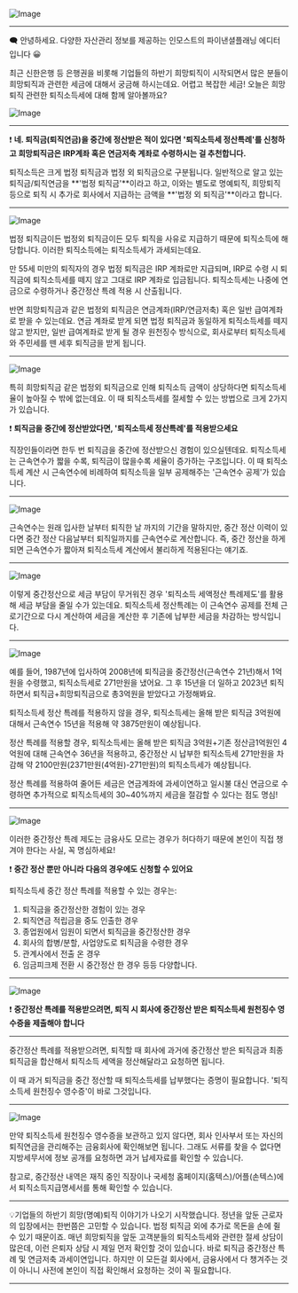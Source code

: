 ![Image](https://cdn.maily.so/ekf98qx1igp72mfrncr7brhl3wsq)

---

🗨️ 안녕하세요. 다양한 자산관리 정보를 제공하는 인모스트의 파이낸셜플래닝 에디터 입니다 😀

최근 신한은행 등 은행권을 비롯해 기업들의 하반기 희망퇴직이 시작되면서 많은 분들이 희망퇴직과 관련한 세금에 대해서 궁금해 하시는데요. 어렵고 복잡한 세금! 오늘은 희망퇴직 관련한 퇴직소득세에 대해 함께 알아볼까요?

![Image](https://cdn.maily.so/t2fb523pbdizws25r2rztoxmjgt3)

---

❗ **네. 퇴직금(퇴직연금)을 중간에 정산받은 적이 있다면 '퇴직소득세 정산특례'를 신청하고 희망퇴직금은 IRP계좌 혹은 연금저축 계좌로 수령하시는 걸 추천합니다.**

퇴직소득은 크게 법정 퇴직금과 법정 외 퇴직금으로 구분됩니다. 일반적으로 알고 있는 퇴직금/퇴직연금을 **'법정 퇴직금'**이라고 하고, 이와는 별도로 명예퇴직, 희망퇴직 등으로 퇴직 시 추가로 회사에서 지급하는 금액을 **'법정 외 퇴직금'**이라고 합니다.

---

![Image](https://cdn.maily.so/tr6pq0v151iwzgcxjd1gutjop4s1)

법정 퇴직금이든 법정외 퇴직금이든 모두 퇴직을 사유로 지급하기 때문에 퇴직소득에 해당합니다. 이러한 퇴직소득에는 퇴직소득세가 과세되는데요.

만 55세 미만의 퇴직자의 경우 법정 퇴직금은 IRP 계좌로만 지급되며, IRP로 수령 시 퇴직금에 퇴직소득세를 떼지 않고 그대로 IRP 계좌로 입금됩니다. 퇴직소득세는 나중에 연금으로 수령하거나 중간정산 특례 적용 시 산출됩니다.

반면 희망퇴직금과 같은 법정외 퇴직금은 연금계좌(IRP/연금저축) 혹은 일반 급여계좌로 받을 수 있는데요. 연금 계좌로 받게 되면 법정 퇴직금과 동일하게 퇴직소득세를 떼지 않고 받지만, 일반 급여계좌로 받게 될 경우 원천징수 방식으로, 회사로부터 퇴직소득세와 주민세를 뗀 세후 퇴직금을 받게 됩니다.

---

![Image](https://cdn.maily.so/m2mvpx5q5jmytral6yj07aopwzif)

특히 희망퇴직금 같은 법정외 퇴직금으로 인해 퇴직소득 금액이 상당하다면 퇴직소득세율이 높아질 수 밖에 없는데요. 이 때 퇴직소득세를 절세할 수 있는 방법으로 크게 2가지가 있습니다.

❗ **퇴직금을 중간에 정산받았다면, '퇴직소득세 정산특례'를 적용받으세요**

직장인들이라면 한두 번 퇴직금을 중간에 정산받으신 경험이 있으실텐데요. 퇴직소득세는 근속연수가 짧을 수록, 퇴직금이 많을수록 세율이 증가하는 구조입니다. 이 때 퇴직소득세 계산 시 근속연수에 비례하여 퇴직소득을 일부 공제해주는 '근속연수 공제'가 있습니다.

---

![Image](https://cdn.maily.so/elj65lx4kpe4fo8788fqt9b0x3p8)

근속연수는 원래 입사한 날부터 퇴직한 날 까지의 기간을 말하지만, 중간 정산 이력이 있다면 중간 정산 다음날부터 퇴직일까지를 근속연수로 계산합니다. 즉, 중간 정산을 하게 되면 근속연수가 짧아져 퇴직소득세 계산에서 불리하게 적용된다는 얘기죠.

---

![Image](https://cdn.maily.so/ec8v4hjueasluyqxknl10lihw0js)

이렇게 중간정산으로 세금 부담이 무거워진 경우 '퇴직소득 세액정산 특례제도'를 활용해 세금 부담을 줄일 수가 있는데요. 퇴직소득세 정산특례는 이 근속연수 공제를 전체 근로기간으로 다시 계산하여 세금을 계산한 후 기존에 납부한 세금을 차감하는 방식입니다.

---

![Image](https://cdn.maily.so/iouirryifz2r855im4v51q6bjh0d)

예를 들어, 1987년에 입사하여 2008년에 퇴직금을 중간정산(근속연수 21년)해서 1억원을 수령했고, 퇴직소득세로 271만원을 냈어요. 그 후 15년을 더 일하고 2023년 퇴직하면서 퇴직금+희망퇴직금으로 총3억원을 받았다고 가정해봐요.

퇴직소득세 정산 특례를 적용하지 않을 경우, 퇴직소득세는 올해 받은 퇴직금 3억원에 대해서 근속연수 15년을 적용해 약 3875만원이 예상됩니다.

정산 특례를 적용할 경우, 퇴직소득세는 올해 받은 퇴직금 3억원+기존 정산금1억원인 4억원에 대해 근속연수 36년을 적용하고, 중간정산 시 납부한 퇴직소득세 271만원을 차감해 약 2100만원(2371만원(4억원)-271만원)의 퇴직소득세가 예상됩니다.

정산 특례를 적용하여 줄어든 세금은 연금계좌에 과세이연하고 일시불 대신 연금으로 수령하면 추가적으로 퇴직소득세의 30~40%까지 세금을 절감할 수 있다는 점도 명심!

---

![Image](https://cdn.maily.so/qicbus5hncngvjov2n85qfb7u809)

이러한 중간정산 특례 제도는 금융사도 모르는 경우가 허다하기 때문에 본인이 직접 챙겨야 한다는 사실, 꼭 명심하세요!

❗ **중간 정산 뿐만 아니라 다음의 경우에도 신청할 수 있어요**

퇴직소득세 중간 정산 특례를 적용할 수 있는 경우는:
1. 퇴직금을 중간정산한 경험이 있는 경우
2. 퇴직연금 적립금을 중도 인출한 경우
3. 종업원에서 임원이 되면서 퇴직금을 중간정산한 경우
4. 회사의 합병/분할, 사업양도로 퇴직금을 수령한 경우
5. 관계사에서 전출 온 경우
6. 임금피크제 전환 시 중간정산 한 경우 등등 다양합니다.

---

![Image](https://cdn.maily.so/jbhd9q9ddibi3fbbkkps7l24h8nu)

❗ **중간정산 특례를 적용받으려면, 퇴직 시 회사에 중간정산 받은 퇴직소득세 원천징수 영수증을 제출해야 합니다**

---

중간정산 특례를 적용받으려면, 퇴직할 때 회사에 과거에 중간정산 받은 퇴직금과 최종 퇴직금을 합산해서 퇴직소득 세액을 정산해달라고 요청하면 됩니다.

이 때 과거 퇴직금을 중간 정산할 때 퇴직소득세를 납부했다는 증명이 필요합니다. '퇴직소득세 원천징수 영수증'이 바로 그것입니다.

---

![Image](https://cdn.maily.so/7rcyqzc6z7rlegdtnc0ei1vhdz60 "퇴직소득세 원천징수 영수증(출처: 국세청)")

만약 퇴직소득세 원천징수 영수증을 보관하고 있지 않다면, 회사 인사부서 또는 자신의 퇴직연금을 관리해주는 금융회사에 확인해보면 됩니다. 그래도 서류를 찾을 수 없다면 지방세무서에 정보 공개를 요청하면 과거 납세자료를 확인할 수 있습니다.

참고로, 중간정산 내역은 재직 중인 직장이나 국세청 홈페이지(홈텍스)/어플(손텍스)에서 퇴직소득지급명세서를 통해 확인할 수 있습니다.

---

💡기업들의 하반기 희망(명예)퇴직 이야기가 나오기 시작했습니다. 정년을 앞둔 근로자의 입장에서는 한번쯤은 고민할 수 있습니다. 법정 퇴직금 외에 추가로 목돈을 손에 쥘 수 있기 때문이죠. 매년 희망퇴직을 앞둔 고객분들의 퇴직소득세와 관련한 절세 상담이 많은데, 이런 은퇴자 상담 시 제일 먼저 확인할 것이 있습니다. 바로 퇴직금 중간정산 특례 및 연금저축 과세이연입니다. 하지만 이 모든걸 회사에서, 금융사에서 다 챙겨주는 것이 아니니 사전에 본인이 직접 확인해서 요청하는 것이 꼭 필요합니다.

---